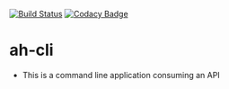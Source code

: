 [![Build Status](https://travis-ci.com/jonathanmusila/ah-cli.svg?branch=develop)](https://travis-ci.com/jonathanmusila/ah-cli) [![Codacy Badge](https://api.codacy.com/project/badge/Grade/9d7c3d3311b14e2daa148b54e4ae14af)](https://app.codacy.com/app/jonathanmusila/ah-cli?utm_source=github.com&utm_medium=referral&utm_content=jonathanmusila/ah-cli&utm_campaign=Badge_Grade_Dashboard)


# ah-cli

- This is a command line application consuming an API




